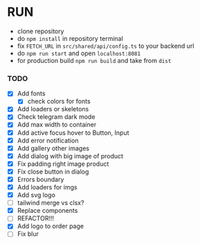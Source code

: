 # RUN

- clone repository
- do `npm install` in repository terminal
- fix `FETCH_URL` in `src/shared/api/config.ts` to your backend url
- do `npm run start` and open `localhost:8081`
- for production build `npm run build` and take from `dist`

### TODO

- [x] Add fonts
    - [x] check colors for fonts
- [x] Add loaders or skeletons
- [x] Check telegram dark mode
- [x] Add max width to container
- [x] Add active focus hover to Button, Input
- [x] Add error notification
- [x] Add gallery other images
- [x] Add dialog with big image of product
- [x] Fix padding right image product
- [x] Fix close button in dialog
- [X] Errors boundary
- [x] Add loaders for imgs
- [x] Add svg logo
- [ ] tailwind merge vs clsx?
- [x] Replace components
- [ ] REFACTOR!!!
- [x] Add logo to order page
- [ ] Fix blur

